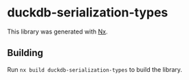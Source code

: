 # duckdb-serialization-types

This library was generated with [Nx](https://nx.dev).

## Building

Run `nx build duckdb-serialization-types` to build the library.
